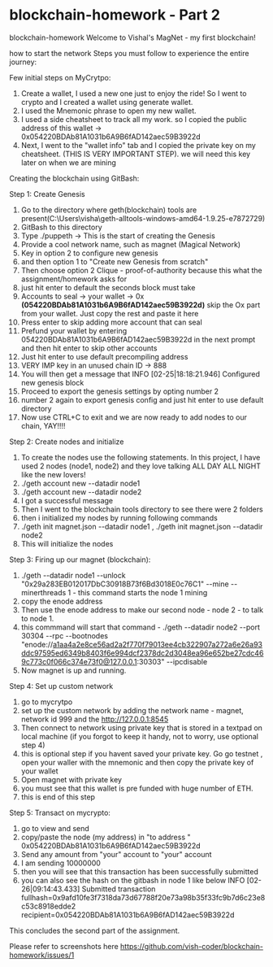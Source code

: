 # blockchain-homework - Part 2
blockchain-homework
Welcome to Vishal's MagNet - my first blockchain! 

 how to start the network
 Steps you must follow to experience the entire journey: 

Few initial steps on MyCrytpo: 
 1. Create a wallet, I used a new one just to enjoy the ride! So I went to crypto and I created a wallet using generate wallet. 
 2. I used the Mnemonic phrase to open my new wallet. 
 3. I used a side cheatsheet to track all my work. so I copied the public address of this wallet -> 0x054220BDAb81A1031b6A9B6fAD142aec59B3922d
 4. Next, I went to the "wallet info" tab and I copied the private key on my cheatsheet. (THIS IS VERY IMPORTANT STEP). we will need this key later on when we are mining

Creating the blockchain using GitBash:

Step 1: Create Genesis

1. Go to the directory where geth(blockchain) tools are present(C:\Users\visha\geth-alltools-windows-amd64-1.9.25-e7872729)
2. GitBash to this directory
3. Type ./puppeth -> This is the start of creating the Genesis
4. Provide a cool network name, such as magnet (Magical Network) 
5. Key in option 2 to configure new genesis
6. and then option 1 to "Create new Genesis from scratch" 
7. Then choose option 2  Clique - proof-of-authority because this what the assignment/homework asks for
8. just hit enter to default the seconds block must take
9. Accounts to seal -> your wallet -> 0x **(054220BDAb81A1031b6A9B6fAD142aec59B3922d)** skip the Ox part from your wallet. Just copy the rest and paste it here
10. Press enter to skip adding more account that can seal 
11. Prefund your wallet by entering 054220BDAb81A1031b6A9B6fAD142aec59B3922d in the next prompt and then hit enter to skip other accounts
12. Just hit enter to use default precompiling address
13. VERY IMP key in an unused chain ID -> 888
14. You will then get a message that INFO [02-25|18:18:21.946] Configured new genesis block
15. Proceed to export the genesis settings by opting number 2 
16. number 2 again to export genesis config and just hit enter to use default directory 
17. Now use CTRL+C to exit and we are now ready to add nodes to our chain, YAY!!!!


Step 2: Create nodes and initialize
1. To create the nodes use the following statements. In  this project, I have used 2 nodes (node1, node2)  and they love talking ALL DAY ALL NIGHT like the new lovers! 
2. ./geth account new --datadir node1
3. ./geth account new --datadir node2
4. I got a successful message 
5. Then I went to the blockchain tools directory to see there were 2 folders
6. then i initialized my nodes by running following commands
7.  ./geth init magnet.json --datadir node1 ,  ./geth init magnet.json --datadir node2
8. This will initialize the nodes

Step 3: Firing up our magnet (blockchain): 
1. ./geth --datadir node1 --unlock "0x29a283EB012017DbC30918B73f6Bd3018E0c76C1" --mine --minerthreads 1 - this command starts the node 1 mining
2. copy the enode address 
3. Then use the enode address to make our second node - node 2 - to talk to node 1. 
4. this commmand will start that command - ./geth --datadir node2 --port 30304 --rpc --bootnodes "enode://a1aa4a2e8ce56ad2a2f770f79013ee4cb322907a272a6e26a93ddc97595ed6349b8403f6e994dcf2378dc2d3048ea96e652be27cdc469c773c0f066c374e73f0@127.0.0.1:30303" --ipcdisable
 5. Now magnet is up and running. 

Step 4: Set up custom network
1. go to mycrytpo 
2. set up the custom network by adding the network name - magnet, network id 999 and the http://127.0.0.1:8545
3. Then connect  to network using private key that is stored in a textpad on local machine (if you forgot to keep it handy, not to worry, use optional step 4)
4. this is optional step if you havent saved your private key. Go go testnet , open your waller with the mnemonic and then copy the private key of your wallet 
5. Open magnet with private key
6. you must see that this wallet is pre funded with huge number of ETH.
7. this is end of this step

Step 5: Transact on mycrypto:
1. go to view and send
2. copy/paste the node (my address) in "to address " 0x054220BDAb81A1031b6A9B6fAD142aec59B3922d
3. Send any amount from "your" account to "your" account 
4. I am sending 10000000 
5. then you will see that this transaction has been successfully submitted 
6. you can also see the hash on the gitbash in node 1 like below
INFO [02-26|09:14:43.433] Submitted transaction                    fullhash=0x9afd10fe3f7318da73d67788f20e73a98b35f33fc9b7d6c23e8c53c8918edde2 recipient=0x054220BDAb81A1031b6A9B6fAD142aec59B3922d

This concludes the second part of the assignment.  

Please refer to screenshots here https://github.com/vish-coder/blockchain-homework/issues/1


 
 
 

